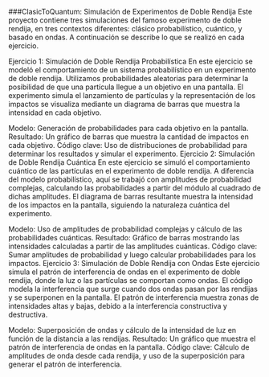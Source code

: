 ###ClasicToQuantum: Simulación de Experimentos de Doble Rendija
Este proyecto contiene tres simulaciones del famoso experimento de doble rendija, en tres contextos diferentes: clásico probabilístico, cuántico, y basado en ondas. A continuación se describe lo que se realizó en cada ejercicio.

Ejercicio 1: Simulación de Doble Rendija Probabilística
En este ejercicio se modeló el comportamiento de un sistema probabilístico en un experimento de doble rendija. Utilizamos probabilidades aleatorias para determinar la posibilidad de que una partícula llegue a un objetivo en una pantalla. El experimento simula el lanzamiento de partículas y la representación de los impactos se visualiza mediante un diagrama de barras que muestra la intensidad en cada objetivo.

Modelo: Generación de probabilidades para cada objetivo en la pantalla.
Resultado: Un gráfico de barras que muestra la cantidad de impactos en cada objetivo.
Código clave: Uso de distribuciones de probabilidad para determinar los resultados y simular el experimento.
Ejercicio 2: Simulación de Doble Rendija Cuántica
En este ejercicio se simuló el comportamiento cuántico de las partículas en el experimento de doble rendija. A diferencia del modelo probabilístico, aquí se trabajó con amplitudes de probabilidad complejas, calculando las probabilidades a partir del módulo al cuadrado de dichas amplitudes. El diagrama de barras resultante muestra la intensidad de los impactos en la pantalla, siguiendo la naturaleza cuántica del experimento.

Modelo: Uso de amplitudes de probabilidad complejas y cálculo de las probabilidades cuánticas.
Resultado: Gráfico de barras mostrando las intensidades calculadas a partir de las amplitudes cuánticas.
Código clave: Sumar amplitudes de probabilidad y luego calcular probabilidades para los impactos.
Ejercicio 3: Simulación de Doble Rendija con Ondas
Este ejercicio simula el patrón de interferencia de ondas en el experimento de doble rendija, donde la luz o las partículas se comportan como ondas. El código modela la interferencia que surge cuando dos ondas pasan por las rendijas y se superponen en la pantalla. El patrón de interferencia muestra zonas de intensidades altas y bajas, debido a la interferencia constructiva y destructiva.

Modelo: Superposición de ondas y cálculo de la intensidad de luz en función de la distancia a las rendijas.
Resultado: Un gráfico que muestra el patrón de interferencia de ondas en la pantalla.
Código clave: Cálculo de amplitudes de onda desde cada rendija, y uso de la superposición para generar el patrón de interferencia.

